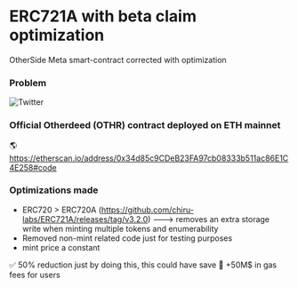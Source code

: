 # ERC721A with beta claim optimization
OtherSide Meta smart-contract corrected with optimization

### Problem
![Twitter](https://i.imgur.com/eBBqagC.png)


### Official Otherdeed (OTHR) contract deployed on ETH mainnet

🌎 https://etherscan.io/address/0x34d85c9CDeB23FA97cb08333b511ac86E1C4E258#code


### Optimizations made

- ERC720 > ERC720A (https://github.com/chiru-labs/ERC721A/releases/tag/v3.2.0)
---> removes an extra storage write when minting multiple tokens and enumerability
- Removed non-mint related code just for testing purposes
- mint price a constant 

✅ 50% reduction just by doing this, this could have save 💸 +50M$ in gas fees for users



[Twitter]: https://twitter.com/search?q=yuga%20erc721a%20gas&src=typed_query&f=top
